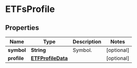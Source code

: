 

# ETFsProfile


## Properties

| Name | Type | Description | Notes |
|------------ | ------------- | ------------- | -------------|
|**symbol** | **String** | Symbol. |  [optional] |
|**profile** | [**ETFProfileData**](ETFProfileData.md) |  |  [optional] |



